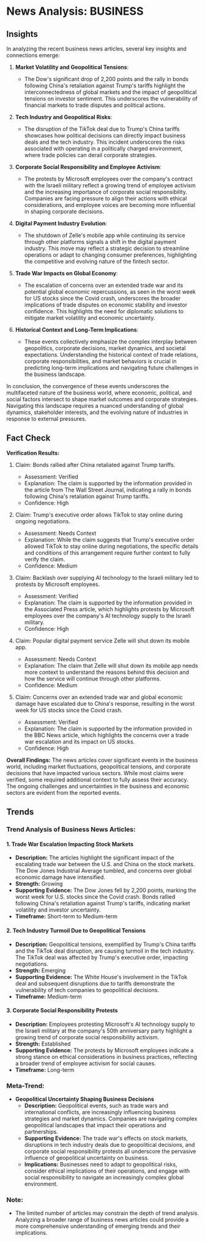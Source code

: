 # News Analysis: BUSINESS

## Insights
In analyzing the recent business news articles, several key insights and connections emerge:

1. **Market Volatility and Geopolitical Tensions**:
   - The Dow's significant drop of 2,200 points and the rally in bonds following China's retaliation against Trump's tariffs highlight the interconnectedness of global markets and the impact of geopolitical tensions on investor sentiment. This underscores the vulnerability of financial markets to trade disputes and political actions.

2. **Tech Industry and Geopolitical Risks**:
   - The disruption of the TikTok deal due to Trump's China tariffs showcases how political decisions can directly impact business deals and the tech industry. This incident underscores the risks associated with operating in a politically charged environment, where trade policies can derail corporate strategies.

3. **Corporate Social Responsibility and Employee Activism**:
   - The protests by Microsoft employees over the company's contract with the Israeli military reflect a growing trend of employee activism and the increasing importance of corporate social responsibility. Companies are facing pressure to align their actions with ethical considerations, and employee voices are becoming more influential in shaping corporate decisions.

4. **Digital Payment Industry Evolution**:
   - The shutdown of Zelle's mobile app while continuing its service through other platforms signals a shift in the digital payment industry. This move may reflect a strategic decision to streamline operations or adapt to changing consumer preferences, highlighting the competitive and evolving nature of the fintech sector.

5. **Trade War Impacts on Global Economy**:
   - The escalation of concerns over an extended trade war and its potential global economic repercussions, as seen in the worst week for US stocks since the Covid crash, underscores the broader implications of trade disputes on economic stability and investor confidence. This highlights the need for diplomatic solutions to mitigate market volatility and economic uncertainty.

6. **Historical Context and Long-Term Implications**:
   - These events collectively emphasize the complex interplay between geopolitics, corporate decisions, market dynamics, and societal expectations. Understanding the historical context of trade relations, corporate responsibilities, and market behaviors is crucial in predicting long-term implications and navigating future challenges in the business landscape.

In conclusion, the convergence of these events underscores the multifaceted nature of the business world, where economic, political, and social factors intersect to shape market outcomes and corporate strategies. Navigating this landscape requires a nuanced understanding of global dynamics, stakeholder interests, and the evolving nature of industries in response to external pressures.

## Fact Check
**Verification Results:**

1. Claim: Bonds rallied after China retaliated against Trump tariffs.
   - Assessment: Verified
   - Explanation: The claim is supported by the information provided in the article from The Wall Street Journal, indicating a rally in bonds following China's retaliation against Trump tariffs.
   - Confidence: High

2. Claim: Trump's executive order allows TikTok to stay online during ongoing negotiations.
   - Assessment: Needs Context
   - Explanation: While the claim suggests that Trump's executive order allowed TikTok to stay online during negotiations, the specific details and conditions of this arrangement require further context to fully verify the claim.
   - Confidence: Medium

3. Claim: Backlash over supplying AI technology to the Israeli military led to protests by Microsoft employees.
   - Assessment: Verified
   - Explanation: The claim is supported by the information provided in the Associated Press article, which highlights protests by Microsoft employees over the company's AI technology supply to the Israeli military.
   - Confidence: High

4. Claim: Popular digital payment service Zelle will shut down its mobile app.
   - Assessment: Needs Context
   - Explanation: The claim that Zelle will shut down its mobile app needs more context to understand the reasons behind this decision and how the service will continue through other platforms.
   - Confidence: Medium

5. Claim: Concerns over an extended trade war and global economic damage have escalated due to China's response, resulting in the worst week for US stocks since the Covid crash.
   - Assessment: Verified
   - Explanation: The claim is supported by the information provided in the BBC News article, which highlights the concerns over a trade war escalation and its impact on US stocks.
   - Confidence: High

**Overall Findings:**
The news articles cover significant events in the business world, including market fluctuations, geopolitical tensions, and corporate decisions that have impacted various sectors. While most claims were verified, some required additional context to fully assess their accuracy. The ongoing challenges and uncertainties in the business and economic sectors are evident from the reported events.

## Trends
### Trend Analysis of Business News Articles:

#### 1. **Trade War Escalation Impacting Stock Markets**
- **Description:** The articles highlight the significant impact of the escalating trade war between the U.S. and China on the stock markets. The Dow Jones Industrial Average tumbled, and concerns over global economic damage have intensified.
- **Strength:** Growing
- **Supporting Evidence:** The Dow Jones fell by 2,200 points, marking the worst week for U.S. stocks since the Covid crash. Bonds rallied following China's retaliation against Trump's tariffs, indicating market volatility and investor uncertainty.
- **Timeframe:** Short-term to Medium-term

#### 2. **Tech Industry Turmoil Due to Geopolitical Tensions**
- **Description:** Geopolitical tensions, exemplified by Trump's China tariffs and the TikTok deal disruption, are causing turmoil in the tech industry. The TikTok deal was affected by Trump's executive order, impacting negotiations.
- **Strength:** Emerging
- **Supporting Evidence:** The White House's involvement in the TikTok deal and subsequent disruptions due to tariffs demonstrate the vulnerability of tech companies to geopolitical decisions.
- **Timeframe:** Medium-term

#### 3. **Corporate Social Responsibility Protests**
- **Description:** Employees protesting Microsoft's AI technology supply to the Israeli military at the company's 50th anniversary party highlight a growing trend of corporate social responsibility activism.
- **Strength:** Established
- **Supporting Evidence:** The protests by Microsoft employees indicate a strong stance on ethical considerations in business practices, reflecting a broader trend of employee activism for social causes.
- **Timeframe:** Long-term

### Meta-Trend:
- **Geopolitical Uncertainty Shaping Business Decisions**
  - **Description:** Geopolitical events, such as trade wars and international conflicts, are increasingly influencing business strategies and market dynamics. Companies are navigating complex geopolitical landscapes that impact their operations and partnerships.
  - **Supporting Evidence:** The trade war's effects on stock markets, disruptions in tech industry deals due to geopolitical decisions, and corporate social responsibility protests all underscore the pervasive influence of geopolitical uncertainty on business.
  - **Implications:** Businesses need to adapt to geopolitical risks, consider ethical implications of their operations, and engage with social responsibility to navigate an increasingly complex global environment.

### Note:
- The limited number of articles may constrain the depth of trend analysis. Analyzing a broader range of business news articles could provide a more comprehensive understanding of emerging trends and their implications.

